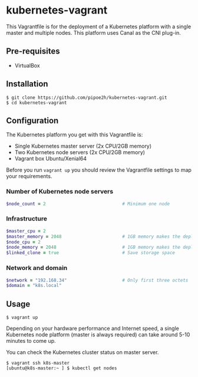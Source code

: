 # kubernetes-vagrant
This Vagrantfile is for the deployment of a Kubernetes platform with a single master and multiple nodes. This platform uses Canal as the CNI plug-in.

Pre-requisites
--------------
* VirtualBox

Installation
------------

    $ git clone https://github.com/pipoe2h/kubernetes-vagrant.git
    $ cd kubernetes-vagrant

Configuration
-------------
The Kubernetes platform you get with this Vagrantfile is:
  * Single Kubernetes master server (2x CPU/2GB memory)
  * Two Kubernetes node servers (2x CPU/2GB memory)
  * Vagrant box Ubuntu/Xenial64
  
Before you run `vagrant up` you should review the Vagrantfile settings to map your requirements.

### Number of Kubernetes node servers
```ruby
$node_count = 2                             # Minimum one node
```

### Infrastructure
```ruby
$master_cpu = 2
$master_memory = 2048                       # 1GB memory makes the deployment fail    
$node_cpu = 2           
$node_memory = 2048                         # 1GB memory makes the deployment fail
$linked_clone = true                        # Save storage space
```

### Network and domain
```ruby
$network = "192.168.34"                     # Only first three octets
$domain = "k8s.local"
```

Usage
-----

    $ vagrant up
    
Depending on your hardware performance and Internet speed, a single Kubernetes node platform (master is always required) can take around 5-10 minutes to come up.

You can check the Kubernetes cluster status on master server.

    $ vagrant ssh k8s-master
    [ubuntu@k8s-master:~ ] $ kubectl get nodes
